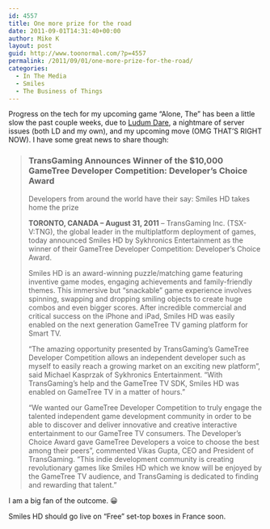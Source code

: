 ```yaml
---
id: 4557
title: One more prize for the road
date: 2011-09-01T14:31:40+00:00
author: Mike K
layout: post
guid: http://www.toonormal.com/?p=4557
permalink: /2011/09/01/one-more-prize-for-the-road/
categories:
  - In The Media
  - Smiles
  - The Business of Things
---
```

Progress on the tech for my upcoming game &#8220;Alone, The&#8221; has been a little slow the past couple weeks, due to [Ludum Dare](http://www.ludumdare.com), a nightmare of server issues (both LD and my own), and my upcoming move (OMG THAT&#8217;S RIGHT NOW). I have some great news to share though:

> ### TransGaming Announces Winner of the $10,000 GameTree Developer Competition: Developer&#8217;s Choice Award
> 
> Developers from around the world have their say: Smiles HD takes home the prize
> 
> **TORONTO, CANADA – August 31, 2011** – TransGaming Inc. (TSX-V:TNG), the global leader in the multiplatform deployment of games, today announced Smiles HD by Sykhronics Entertainment as the winner of their GameTree Developer Competition: Developer&#8217;s Choice Award.
> 
> Smiles HD is an award-winning puzzle/matching game featuring inventive game modes, engaging achievements and family-friendly themes. This immersive but &#8220;snackable&#8221; game experience involves spinning, swapping and dropping smiling objects to create huge combos and even bigger scores. After incredible commercial and critical success on the iPhone and iPad, Smiles HD was easily enabled on the next generation GameTree TV gaming platform for Smart TV.
> 
> “The amazing opportunity presented by TransGaming’s GameTree Developer Competition allows an independent developer such as myself to easily reach a growing market on an exciting new platform”, said Michael Kasprzak of Sykhronics Entertainment. “With TransGaming&#8217;s help and the GameTree TV SDK, Smiles HD was enabled on GameTree TV in a matter of hours.”
> 
> “We wanted our GameTree Developer Competition to truly engage the talented independent game development community in order to be able to discover and deliver innovative and creative interactive entertainment to our GameTree TV consumers. The Developer&#8217;s Choice Award gave GameTree Developers a voice to choose the best among their peers”, commented Vikas Gupta, CEO and President of TransGaming. “This indie development community is creating revolutionary games like Smiles HD which we know will be enjoyed by the GameTree TV audience, and TransGaming is dedicated to finding and rewarding that talent.”

I am a big fan of the outcome. 😀

Smiles HD should go live on &#8220;Free&#8221; set-top boxes in France soon.